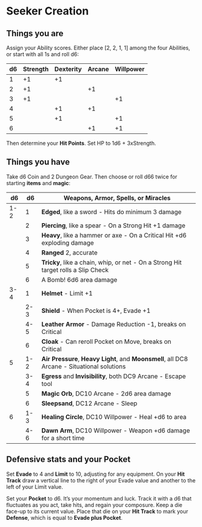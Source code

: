 # Seeker Creation

## Things you are

Assign your Ability scores. Either place [2, 2, 1, 1] among the four Abilities, or start with all 1s and roll d6:

| d6  | Strength | Dexterity | Arcane | Willpower |
| --- | -------- | --------- | ------ | --------- |
| 1   | +1       | +1        |        |           |
| 2   | +1       |           | +1     |           |
| 3   | +1       |           |        | +1        |
| 4   |          | +1        | +1     |           |
| 5   |          | +1        |        | +1        |
| 6   |          |           | +1     | +1        |

Then determine your **Hit Points**. Set HP to 1d6 + 3xStrength.

## Things you have

Take d6 Coin and 2 Dungeon Gear. Then choose or roll d66 twice for starting **items** and **magic**:

| d6  | d6  | Weapons, Armor, Spells, or Miracles                                                          |
| --- | --- | -------------------------------------------------------------------------------------------- |
| 1-2 | 1   | **Edged**, like a sword - Hits do minimum 3 damage                                           |
|     | 2   | **Piercing**, like a spear - On a Strong Hit +1 damage                                       |
|     | 3   | **Heavy**, like a hammer or axe - On a Critical Hit +d6 exploding damage                     |
|     | 4   | **Ranged** 2, accurate                                                                       |
|     | 5   | **Tricky**, like a chain, whip, or net - On a Strong Hit target rolls a Slip Check           |
|     | 6   | A Bomb! 6d6 area damage                                                                      |
| 3-4 | 1   | **Helmet** - Limit +1                                                                        |
|     | 2-3 | **Shield** - When Pocket is 4+, Evade +1                                                     |
|     | 4-5 | **Leather Armor** - Damage Reduction -1, breaks on Critical                                  |
|     | 6   | **Cloak** - Can reroll Pocket on Move, breaks on Critical                                    |
| 5   | 1-2 | **Air Pressure**, **Heavy Light**, and **Moonsmell**, all DC8 Arcane - Situational solutions |
|     | 3-4 | **Egress** and **Invisibility**, both DC9 Arcane - Escape tool                               |
|     | 5   | **Magic Orb**, DC10 Arcane - 2d6 area damage                                                 |
|     | 6   | **Sleepsand**, DC12 Arcane - Sleep                                                           |
| 6   | 1-3 | **Healing Circle**, DC10 Willpower - Heal +d6 to area                                        |
|     | 4-6 | **Dawn Arm**, DC10 Willpower - Weapon +d6 damage for a short time                            |

## Defensive stats and your Pocket

Set **Evade** to 4 and **Limit** to 10, adjusting for any equipment. On your **Hit Track** draw a vertical line to the right of your Evade value and another to the left of your Limit value.

Set your **Pocket** to d6. It’s your momentum and luck. Track it with a d6 that fluctuates as you act, take hits, and regain your composure. Keep a die face-up to its current value. Place that die on your **Hit Track** to mark your **Defense**, which is equal to **Evade plus Pocket**.
